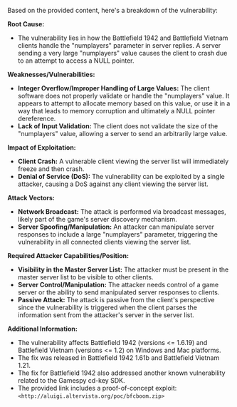 Based on the provided content, here's a breakdown of the vulnerability:

**Root Cause:**
- The vulnerability lies in how the Battlefield 1942 and Battlefield Vietnam clients handle the "numplayers" parameter in server replies. A server sending a very large "numplayers" value causes the client to crash due to an attempt to access a NULL pointer.

**Weaknesses/Vulnerabilities:**
- **Integer Overflow/Improper Handling of Large Values:** The client software does not properly validate or handle the "numplayers" value. It appears to attempt to allocate memory based on this value, or use it in a way that leads to memory corruption and ultimately a NULL pointer dereference.
- **Lack of Input Validation:** The client does not validate the size of the "numplayers" value, allowing a server to send an arbitrarily large value.

**Impact of Exploitation:**
- **Client Crash:** A vulnerable client viewing the server list will immediately freeze and then crash.
- **Denial of Service (DoS):** The vulnerability can be exploited by a single attacker, causing a DoS against any client viewing the server list.

**Attack Vectors:**
- **Network Broadcast:** The attack is performed via broadcast messages, likely part of the game's server discovery mechanism.
- **Server Spoofing/Manipulation:** An attacker can manipulate server responses to include a large "numplayers" parameter, triggering the vulnerability in all connected clients viewing the server list.

**Required Attacker Capabilities/Position:**
- **Visibility in the Master Server List:** The attacker must be present in the master server list to be visible to other clients.
- **Server Control/Manipulation:** The attacker needs control of a game server or the ability to send manipulated server responses to clients.
- **Passive Attack:** The attack is passive from the client's perspective since the vulnerability is triggered when the client parses the information sent from the attacker's server in the server list.

**Additional Information:**
- The vulnerability affects Battlefield 1942 (versions <= 1.6.19) and Battlefield Vietnam (versions <= 1.2) on Windows and Mac platforms.
- The fix was released in Battlefield 1942 1.61b and Battlefield Vietnam 1.21.
- The fix for Battlefield 1942 also addressed another known vulnerability related to the Gamespy cd-key SDK.
- The provided link includes a proof-of-concept exploit: `<http://aluigi.altervista.org/poc/bfcboom.zip>`